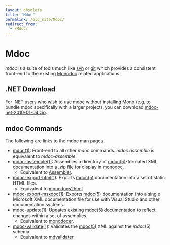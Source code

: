 ```yaml
---
layout: obsolete
title: "Mdoc"
permalink: /old_site/Mdoc/
redirect_from:
  - /Mdoc/
---
```


Mdoc
====

*mdoc* is a suite of tools much like [svn](http://subversion.tigris.org) or [git](http://git.or.cz) which provides a consistent front-end to the existing [Monodoc]({{site.github.url}}/old_site/Monodoc "Monodoc") related applications.

.NET Download
-------------

For .NET users who wish to use mdoc without installing Mono (e.g. to bundle mdoc specifically with a larger project), you can download [mdoc-net-2010-01-04.zip](http://www.go-mono.com/archive/mdoc-net-2010-01-04.zip).

mdoc Commands
-------------

The following are links to the mdoc man pages:

-   [mdoc(1)](http://www.go-mono.org/docs/monodoc.ashx?link=man:mdoc(1)): Front-end to all other *mdoc* commands. *mdoc assemble* is equivalent to *mdoc-assemble*.
-   [mdoc-assemble(1)](http://www.go-mono.org/docs/monodoc.ashx?link=man:mdoc-assemble(1)): Assembles a directory of [mdoc(5)](http://www.go-mono.org/docs/monodoc.ashx?link=man:mdoc(5))-formated XML documentation into a *.zip* file for display in [monodoc]({{site.github.url}}/old_site/Monodoc "Monodoc").
    -   Equivalent to [Assembler]({{site.github.url}}/old_site/Assembler "Assembler").
-   [mdoc-export-html(1)](http://www.go-mono.org/docs/monodoc.ashx?link=man:mdoc-export-html(1)): Exports [mdoc(5)](http://www.go-mono.org/docs/monodoc.ashx?link=man:mdoc(5)) documentation into a set of static HTML files.
    -   Equivalent to [monodocs2html]({{site.github.url}}/old_site/Generating_Documentation#generating-static-html-documentation "Generating Documentation")
-   [mdoc-export-msxdoc(1)](http://www.go-mono.org/docs/monodoc.ashx?link=man:mdoc-export-msxdoc(1)): Exports [mdoc(5)](http://www.go-mono.org/docs/monodoc.ashx?link=man:mdoc(5)) documentation into a single Microsoft XML documentation file for use with Visual Studio and other documentation systems.
-   [mdoc-update(1)](http://www.go-mono.org/docs/monodoc.ashx?link=man:mdoc-update(1)): Updates existing [mdoc(5)](http://www.go-mono.org/docs/monodoc.ashx?link=man:mdoc(5)) documentation to reflect changes within a set of assemblies.
    -   Equivalent to [monodocer]({{site.github.url}}/old_site/Monodocer "Monodocer").
-   [mdoc-validate(1)](http://www.go-mono.org/docs/monodoc.ashx?link=man:mdoc-validate(1)): Validates the [mdoc(5)](http://www.go-mono.org/docs/monodoc.ashx?link=man:mdoc(5)) XML against the *mdoc*(5) schema.
    -   Equivalent to [mdvalidater]({{site.github.url}}/old_site/Generating_Documentation#validate-monodoc-xml-format "Generating Documentation").


